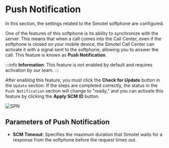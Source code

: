 # Push Notification

In this section, the settings related to the Simotel softphone are configured.

One of the features of this softphone is its ability to synchronize with the server. This means that when a call comes into the Call Center, even if the softphone is closed on your mobile device, the Simotel Call Center can activate it with a signal sent to the softphone, allowing you to answer the call. This feature is known as **Push Notification**.

:::info
**Information**: This feature is not enabled by default and requires activation by our team.
:::

After enabling this feature, you must click the **Check for Update** button in the `Update` section. If the steps are completed correctly, the status in the `Push Notification` section will change to "ready," and you can activate this feature by clicking the **Apply SCM ID** button.

![SPN](/img/simotel/SPN.JPG)

## Parameters of Push Notification

- **SCM Timeout**: Specifies the maximum duration that Simotel waits for a response from the softphone before the request times out.